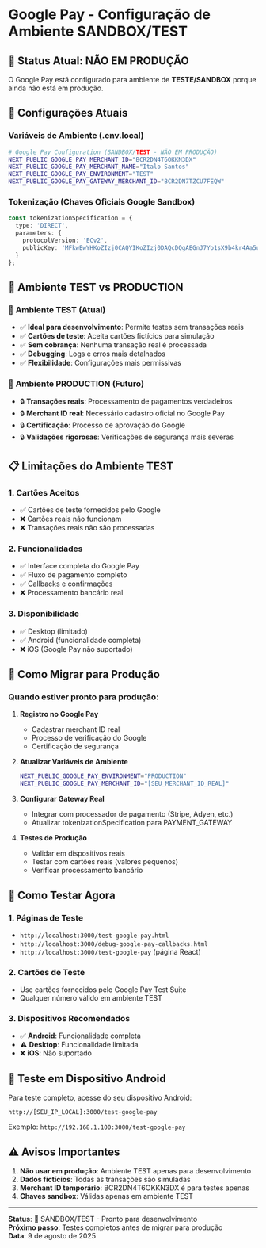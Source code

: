 # Google Pay - Configuração de Ambiente SANDBOX/TEST

## 🚧 Status Atual: NÃO EM PRODUÇÃO

O Google Pay está configurado para ambiente de **TESTE/SANDBOX** porque ainda não está em produção.

## 🔧 Configurações Atuais

### Variáveis de Ambiente (.env.local)
```bash
# Google Pay Configuration (SANDBOX/TEST - NÃO EM PRODUÇÃO)
NEXT_PUBLIC_GOOGLE_PAY_MERCHANT_ID="BCR2DN4T6OKKN3DX"
NEXT_PUBLIC_GOOGLE_PAY_MERCHANT_NAME="Italo Santos"
NEXT_PUBLIC_GOOGLE_PAY_ENVIRONMENT="TEST"
NEXT_PUBLIC_GOOGLE_PAY_GATEWAY_MERCHANT_ID="BCR2DN7TZCU7FEQW"
```

### Tokenização (Chaves Oficiais Google Sandbox)
```typescript
const tokenizationSpecification = {
  type: 'DIRECT',
  parameters: {
    protocolVersion: 'ECv2',
    publicKey: 'MFkwEwYHKoZIzj0CAQYIKoZIzj0DAQcDQgAEGnJ7Yo1sX9b4kr4Aa5uq58JRQfzD8bIJXw7WXaap/hVE+PnFxvjx4nVxt79SdRuUVeu++HZD0cGAv4IOznc96w=='
  }
};
```

## 🎯 Ambiente TEST vs PRODUCTION

### 🧪 **Ambiente TEST (Atual)**
- ✅ **Ideal para desenvolvimento**: Permite testes sem transações reais
- ✅ **Cartões de teste**: Aceita cartões fictícios para simulação
- ✅ **Sem cobrança**: Nenhuma transação real é processada
- ✅ **Debugging**: Logs e erros mais detalhados
- ✅ **Flexibilidade**: Configurações mais permissivas

### 🚀 **Ambiente PRODUCTION (Futuro)**
- 🔒 **Transações reais**: Processamento de pagamentos verdadeiros
- 🔒 **Merchant ID real**: Necessário cadastro oficial no Google Pay
- 🔒 **Certificação**: Processo de aprovação do Google
- 🔒 **Validações rigorosas**: Verificações de segurança mais severas

## 📋 Limitações do Ambiente TEST

### 1. **Cartões Aceitos**
- ✅ Cartões de teste fornecidos pelo Google
- ❌ Cartões reais não funcionam
- ❌ Transações reais não são processadas

### 2. **Funcionalidades**
- ✅ Interface completa do Google Pay
- ✅ Fluxo de pagamento completo
- ✅ Callbacks e confirmações
- ❌ Processamento bancário real

### 3. **Disponibilidade**
- ✅ Desktop (limitado)
- ✅ Android (funcionalidade completa)
- ❌ iOS (Google Pay não suportado)

## 🔄 Como Migrar para Produção

### Quando estiver pronto para produção:

1. **Registro no Google Pay**
   - Cadastrar merchant ID real
   - Processo de verificação do Google
   - Certificação de segurança

2. **Atualizar Variáveis de Ambiente**
   ```bash
   NEXT_PUBLIC_GOOGLE_PAY_ENVIRONMENT="PRODUCTION"
   NEXT_PUBLIC_GOOGLE_PAY_MERCHANT_ID="[SEU_MERCHANT_ID_REAL]"
   ```

3. **Configurar Gateway Real**
   - Integrar com processador de pagamento (Stripe, Adyen, etc.)
   - Atualizar tokenizationSpecification para PAYMENT_GATEWAY

4. **Testes de Produção**
   - Validar em dispositivos reais
   - Testar com cartões reais (valores pequenos)
   - Verificar processamento bancário

## 🧪 Como Testar Agora

### 1. **Páginas de Teste**
- `http://localhost:3000/test-google-pay.html`
- `http://localhost:3000/debug-google-pay-callbacks.html`
- `http://localhost:3000/test-google-pay` (página React)

### 2. **Cartões de Teste**
- Use cartões fornecidos pelo Google Pay Test Suite
- Qualquer número válido em ambiente TEST

### 3. **Dispositivos Recomendados**
- ✅ **Android**: Funcionalidade completa
- ⚠️ **Desktop**: Funcionalidade limitada
- ❌ **iOS**: Não suportado

## 📱 Teste em Dispositivo Android

Para teste completo, acesse do seu dispositivo Android:
```
http://[SEU_IP_LOCAL]:3000/test-google-pay
```

Exemplo: `http://192.168.1.100:3000/test-google-pay`

## ⚠️ Avisos Importantes

1. **Não usar em produção**: Ambiente TEST apenas para desenvolvimento
2. **Dados fictícios**: Todas as transações são simuladas
3. **Merchant ID temporário**: BCR2DN4T6OKKN3DX é para testes apenas
4. **Chaves sandbox**: Válidas apenas em ambiente TEST

---

**Status**: 🧪 SANDBOX/TEST - Pronto para desenvolvimento  
**Próximo passo**: Testes completos antes de migrar para produção  
**Data**: 9 de agosto de 2025

